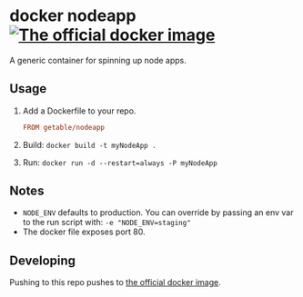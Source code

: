 # docker nodeapp [![The official docker image](http://dockeri.co/image/getable/nodeapp)](https://registry.hub.docker.com/u/getable/nodeapp/)

A generic container for spinning up node apps.

## Usage
1. Add a Dockerfile to your repo.

    ```ini
    FROM getable/nodeapp
    ```

2. Build: `docker build -t myNodeApp .`
3. Run: `docker run -d --restart=always -P myNodeApp`

## Notes
* `NODE_ENV` defaults to production. You can override by passing an env var to the run script with: `-e "NODE_ENV=staging"`
* The docker file exposes port 80.

## Developing
Pushing to this repo pushes to [the official docker image](https://registry.hub.docker.com/u/getable/nodeapp/).

